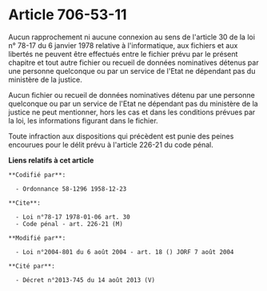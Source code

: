 # Article 706-53-11

Aucun rapprochement ni aucune connexion au sens de l'article 30 de la loi n° 78-17 du 6 janvier 1978 relative à
l'informatique, aux fichiers et aux libertés ne peuvent être effectués entre le fichier prévu par le présent chapitre et tout
autre fichier ou recueil de données nominatives détenus par une personne quelconque ou par un service de l'Etat ne dépendant
pas du ministère de la justice.

Aucun fichier ou recueil de données nominatives détenu par une personne quelconque ou par un service de l'Etat ne dépendant
pas du ministère de la justice ne peut mentionner, hors les cas et dans les conditions prévues par la loi, les informations
figurant dans le fichier.

Toute infraction aux dispositions qui précèdent est punie des peines encourues pour le délit prévu à l'article 226-21 du code
pénal.

**Liens relatifs à cet article**

	**Codifié par**:

	  - Ordonnance 58-1296 1958-12-23

	**Cite**:

	  - Loi n°78-17 1978-01-06 art. 30
	  - Code pénal - art. 226-21 (M)

	**Modifié par**:

	  - Loi n°2004-801 du 6 août 2004 - art. 18 () JORF 7 août 2004

	**Cité par**:

	  - Décret n°2013-745 du 14 août 2013 (V)
